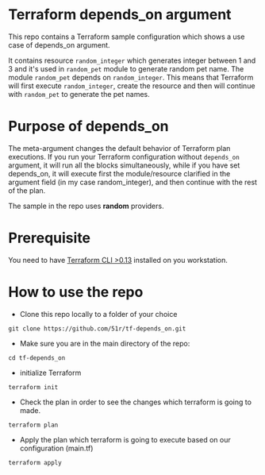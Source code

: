 # Terraform depends_on argument

This repo contains a Terraform sample configuration which shows a use case of depends_on argument.

It contains resource `random_integer` which generates integer between 1 and 3 and it's used in `random_pet` module to generate random pet name. The module `random_pet` depends on `random_integer`. This means that Terraform will first execute `random_integer`, create the resource and then will continue with `random_pet` to generate the pet names.

# Purpose of depends_on

The meta-argument changes the default behavior of Terraform plan executions. If you run your Terraform configuration without `depends_on` argument, it will run all the blocks simultaneously, while if you have set depends_on, it will execute first the module/resource clarified in the argument field (in my case random_integer), and then continue with the rest of the plan.

The sample in the repo uses **random** providers. 

# Prerequisite
You need to have [Terraform CLI >0.13](https://learn.hashicorp.com/tutorials/terraform/install-cli) installed on you workstation. 

# How to use the repo

* Clone this repo locally to a folder of your choice
```
git clone https://github.com/51r/tf-depends_on.git
```

* Make sure you are in the main directory of the repo:
```
cd tf-depends_on
```

* initialize Terraform  
```
terraform init
```

* Check the plan in order to see the changes which terraform is going to made.
```
terraform plan
```

* Apply the plan which terraform is going to execute based on our configuration (main.tf)
```
terraform apply
```
